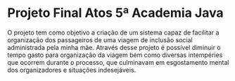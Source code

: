 # Projeto Final Atos 5ª Academia Java
O projeto tem como objetivo a criação de um sistema capaz de facilitar a organização dos passageiros de uma viagem de inclusão social administrada pela minha mãe. Através desse projeto é possível diminuir o tempo gasto para organização da viagem bem como diversas intempéries que ocorrem durante o processo, que culminavam em esgostamento mental dos organizadores e situações indesejáveis.

